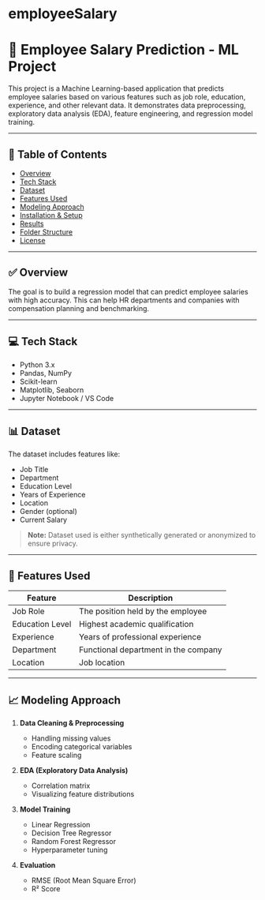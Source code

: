# employeeSalary
# 🧠 Employee Salary Prediction - ML Project

This project is a Machine Learning-based application that predicts employee salaries based on various features such as job role, education, experience, and other relevant data. It demonstrates data preprocessing, exploratory data analysis (EDA), feature engineering, and regression model training.

---

## 📌 Table of Contents

- [Overview](#overview)
- [Tech Stack](#tech-stack)
- [Dataset](#dataset)
- [Features Used](#features-used)
- [Modeling Approach](#modeling-approach)
- [Installation & Setup](#installation--setup)
- [Results](#results)
- [Folder Structure](#folder-structure)
- [License](#license)

---

## ✅ Overview

The goal is to build a regression model that can predict employee salaries with high accuracy. This can help HR departments and companies with compensation planning and benchmarking.

---

## 💻 Tech Stack

- Python 3.x  
- Pandas, NumPy  
- Scikit-learn  
- Matplotlib, Seaborn  
- Jupyter Notebook / VS Code

---

## 📊 Dataset

The dataset includes features like:
- Job Title
- Department
- Education Level
- Years of Experience
- Location
- Gender (optional)
- Current Salary

> **Note:** Dataset used is either synthetically generated or anonymized to ensure privacy.

---

## 🎯 Features Used

| Feature            | Description                          |
|--------------------|--------------------------------------|
| Job Role           | The position held by the employee    |
| Education Level    | Highest academic qualification       |
| Experience         | Years of professional experience     |
| Department         | Functional department in the company |
| Location           | Job location                         |

---

## 📈 Modeling Approach

1. **Data Cleaning & Preprocessing**
   - Handling missing values
   - Encoding categorical variables
   - Feature scaling

2. **EDA (Exploratory Data Analysis)**
   - Correlation matrix
   - Visualizing feature distributions

3. **Model Training**
   - Linear Regression
   - Decision Tree Regressor
   - Random Forest Regressor
   - Hyperparameter tuning

4. **Evaluation**
   - RMSE (Root Mean Square Error)
   - R² Score
